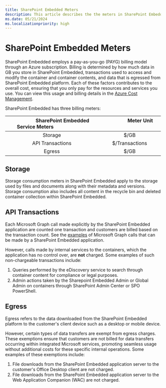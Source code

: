 ```yaml
---
title: SharePoint Embedded Meters
description: This article describes the the meters in SharePoint Embedded.
ms.date: 05/21/2024
ms.localizationpriority: high
---
```


# SharePoint Embedded Meters
SharePoint Embedded employs a pay-as-you-go (PAYG) billing model through an Azure subscription. Billing is determined by how much data in GB you store in SharePoint Embedded, transactions used to access and modify the container and container contents, and data that is egressed from SharePoint Embedded platform. Each of these factors contributes to the overall cost, ensuring that you only pay for the resources and services you use. You can view this usage and billing details in the [Azure Cost Management](https://ms.portal.azure.com/). 

SharePoint Embedded has three billing meters:

| &nbsp; &nbsp; &nbsp; &nbsp; &nbsp; &nbsp; &nbsp; &nbsp;  SharePoint Embedded Service Meters &nbsp; &nbsp; &nbsp; &nbsp; &nbsp; &nbsp; &nbsp;&nbsp; &nbsp; &nbsp; &nbsp; &nbsp; &nbsp; | &nbsp; &nbsp; &nbsp; &nbsp; &nbsp; &nbsp; &nbsp; &nbsp; &nbsp; &nbsp;  Meter Unit &nbsp; &nbsp; &nbsp; &nbsp; &nbsp;&nbsp; &nbsp; &nbsp; &nbsp; &nbsp; &nbsp; |
| :--------------------------------:   | :----------:       |
|              Storage                 |   $/GB             |
|   API Transactions                   | $/Transactions     |
|           Egress                     |  $/GB              |


## Storage
Storage consumption meters in SharePoint Embedded apply to the storage used by files and documents along with their metadata and versions. Storage consumption also includes all content in the recycle bin and deleted container collection within SharePoint Embedded.


## API Transactions 
Each Microsoft Graph call made explicitly by the SharePoint Embedded application are counted one transaction and customers are billed based on the transaction count. See the [examples](https://learn.microsoft.com/en-us/graph/api/resources/filestoragecontainer?view=graph-rest-beta) of Microsoft Graph calls that can be made by a SharePoint Embedded application.

However, calls made by internal services to the containers, which the application has no control over, are **not** charged. Some examples of such non-chargeable transactions include:

1. Queries performed by the eDiscovery service to search through container content for compliance or legal purposes.
2. Admin actions taken by the Sharepoint Embedded Admin or Global Admin on containers through SharePoint Admin Center or SPO PowerShell.

## Egress
Egress refers to the data downloaded from the SharePoint Embedded platform to the customer's client device such as a desktop or mobile device.

However, certain types of data transfers are exempt from egress charges. These exemptions ensure that customers are not billed for data transfers occurring within integrated Microsoft services, promoting seamless usage without additional costs for these specific internal operations. Some examples of these exemptions include:

1.	File downloads from the SharePoint Embedded application server to the customer's Office Desktop client are not charged.
2.	File downloads from the SharePoint Embedded application server to the Web Application Companion (WAC) are not charged.



